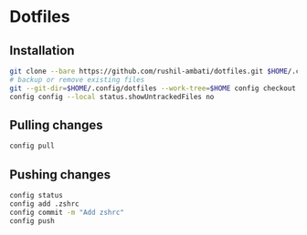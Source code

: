 # Dotfiles

## Installation

```sh
git clone --bare https://github.com/rushil-ambati/dotfiles.git $HOME/.config/dotfiles
# backup or remove existing files
git --git-dir=$HOME/.config/dotfiles --work-tree=$HOME config checkout
config config --local status.showUntrackedFiles no
```

## Pulling changes

```sh
config pull
```

## Pushing changes

```sh
config status
config add .zshrc
config commit -m "Add zshrc"
config push
```
